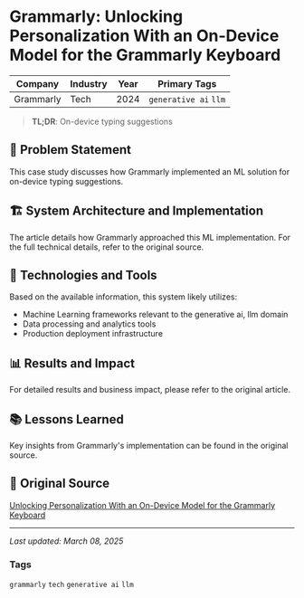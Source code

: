 # Grammarly: Unlocking Personalization With an On-Device Model for the Grammarly Keyboard

| Company | Industry | Year | Primary Tags | 
|---------|----------|------|--------------|
| Grammarly | Tech | 2024 | `generative ai` `llm` |

> **TL;DR**: On-device typing suggestions

## 📝 Problem Statement

This case study discusses how Grammarly implemented an ML solution for on-device typing suggestions.

## 🏗️ System Architecture and Implementation

The article details how Grammarly approached this ML implementation. For the full technical details, refer to the original source.

## 🔧 Technologies and Tools

Based on the available information, this system likely utilizes:

- Machine Learning frameworks relevant to the generative ai, llm domain
- Data processing and analytics tools
- Production deployment infrastructure

## 📊 Results and Impact

For detailed results and business impact, please refer to the original article.

## 📚 Lessons Learned

Key insights from Grammarly's implementation can be found in the original source.

## 🔗 Original Source

[Unlocking Personalization With an On-Device Model for the Grammarly Keyboard](https://www.grammarly.com/blog/engineering/personal-language-model/)

---

*Last updated: March 08, 2025*

### Tags

`grammarly` `tech` `generative ai` `llm`
